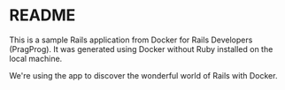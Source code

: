 # README

This is a sample Rails application from Docker for Rails Developers (PragProg).
It was generated using Docker without Ruby installed on the local machine.

We're using the app to discover the wonderful world of Rails with Docker.

